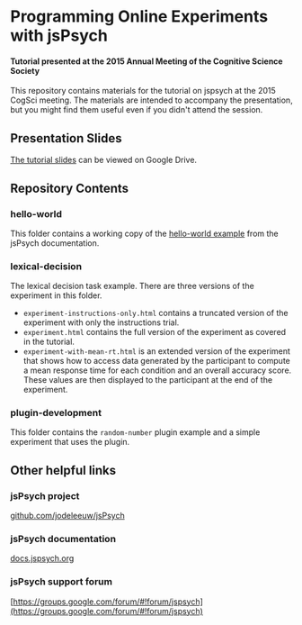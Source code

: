 # Programming Online Experiments with jsPsych
#### Tutorial presented at the 2015 Annual Meeting of the Cognitive Science Society

This repository contains materials for the tutorial on jspsych at the 2015 CogSci meeting. The materials are intended to accompany the presentation, but you might find them useful even if you didn't attend the session.

## Presentation Slides

[The tutorial slides](https://docs.google.com/presentation/d/1sBMW2uBvT82sVc1esZzNLxYwBE4urizNtXc4lH4treY/edit?usp=sharing) can be viewed on Google Drive.

## Repository Contents

### hello-world

This folder contains a working copy of the [hello-world example](http://docs.jspsych.org/tutorials/hello-world/) from the jsPsych documentation.

### lexical-decision

The lexical decision task example. There are three versions of the experiment in this folder.

* `experiment-instructions-only.html` contains a truncated version of the experiment with only the instructions trial.
* `experiment.html` contains the full version of the experiment as covered in the tutorial.
* `experiment-with-mean-rt.html` is an extended version of the experiment that shows how to access data generated by the participant to compute a mean response time for each condition and an overall accuracy score. These values are then displayed to the participant at the end of the experiment.

### plugin-development

This folder contains the `random-number` plugin example and a simple experiment that uses the plugin.

## Other helpful links

### jsPsych project
[github.com/jodeleeuw/jsPsych](https://github.com/jodeleeuw/jsPsych)

### jsPsych documentation
[docs.jspsych.org](http://docs.jspsych.org)

### jsPsych support forum
[https://groups.google.com/forum/#!forum/jspsych](https://groups.google.com/forum/#!forum/jspsych)
